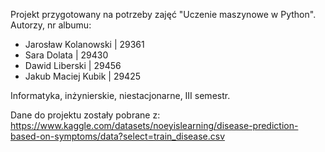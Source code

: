 Projekt przygotowany na potrzeby zajęć "Uczenie maszynowe w Python".
Autorzy, nr albumu:
- Jarosław Kolanowski  |  29361
- Sara Dolata          |  29430
- Dawid Liberski       |  29456
- Jakub Maciej Kubik   |  29425

Informatyka, inżynierskie, niestacjonarne, III semestr.

Dane do projektu zostały pobrane z:
https://www.kaggle.com/datasets/noeyislearning/disease-prediction-based-on-symptoms/data?select=train_disease.csv


